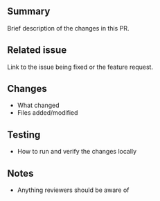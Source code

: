 ## Summary
Brief description of the changes in this PR.

## Related issue
Link to the issue being fixed or the feature request.

## Changes
- What changed
- Files added/modified

## Testing
- How to run and verify the changes locally

## Notes
- Anything reviewers should be aware of
